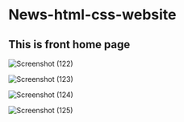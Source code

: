# News-html-css-website

## This is front home page
![Screenshot (122)](https://github.com/ommipatil13/news-html-css-website/assets/53828859/5a9e3704-0b72-4741-834e-beae01b128bf)

![Screenshot (123)](https://github.com/ommipatil13/news-html-css-website/assets/53828859/b69d3998-4c9b-46dc-98ce-9215152d0af2)

![Screenshot (124)](https://github.com/ommipatil13/news-html-css-website/assets/53828859/16870a9f-ba65-4864-b3f3-3e9bd4b56c91)

![Screenshot (125)](https://github.com/ommipatil13/news-html-css-website/assets/53828859/cb08cfdd-8de4-47b3-8264-f1406f5aa37d)
